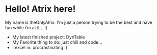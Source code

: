 # Hello! Atrix here!

My name is theOnlyAtrix. I'm just a person trying to be the best and have fun while i'm at it... :)

- My latest finished project: DynTable
- My Favorite thing to do: just chill and code...
- I excel in: procrastinating :)
